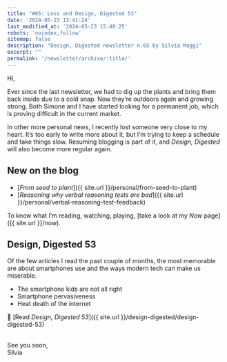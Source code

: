 ```yaml
---
title: "#65: Loss and Design, Digested 53"
date: '2024-05-23 13:41:24'
last_modified_at: '2024-05-23 15:48:25'
robots: 'noindex,follow'
sitemap: false
description: "Design, Digested newsletter n.65 by Silvia Maggi"
excerpt: ""
permalink: '/newsletter/archive/:title/'
---
```

Hi,

Ever since the last newsletter, we had to dig up the plants and bring them back inside due to a cold snap. Now they’re outdoors again and growing strong. Both Simone and I have started looking for a permanent job, which is proving difficult in the current market.

In other more personal news, I recently lost someone very close to my heart. It’s too early to write more about it, but I’m trying to keep a schedule and take things slow. Resuming blogging is part of it, and _Design, Digested_ will also become more regular again.

## New on the blog
- [_From seed to plant_]({{ site.url }}/personal/from-seed-to-plant)
- [_Reasoning why verbal reasoning tests are bad_]({{ site.url }}/personal/verbal-reasoning-test-feedback)

To know what I’m reading, watching, playing, [take a look at my _Now_ page]({{ site.url }}/now).

## Design, Digested 53
Of the few articles I read the past couple of months, the most memorable are about smartphones use and the ways modern tech can make us miserable.

- The smartphone kids are not all right
- Smartphone pervasiveness
- Heat death of the internet

🔗 [Read _Design, Digested 53_]({{ site.url }}/design-digested/design-digested-53)

<br>
See you soon,<br>
Silvia